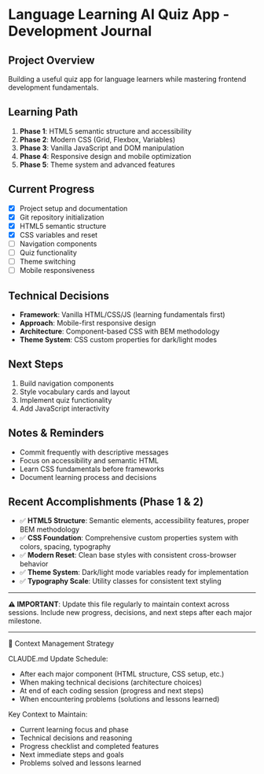# Language Learning AI Quiz App - Development Journal

  ## Project Overview
  Building a useful quiz app for language learners while mastering frontend development fundamentals.

  ## Learning Path
  1. **Phase 1**: HTML5 semantic structure and accessibility
  2. **Phase 2**: Modern CSS (Grid, Flexbox, Variables)
  3. **Phase 3**: Vanilla JavaScript and DOM manipulation
  4. **Phase 4**: Responsive design and mobile optimization
  5. **Phase 5**: Theme system and advanced features

  ## Current Progress
  - [x] Project setup and documentation
  - [x] Git repository initialization
  - [x] HTML5 semantic structure
  - [x] CSS variables and reset
  - [ ] Navigation components
  - [ ] Quiz functionality
  - [ ] Theme switching
  - [ ] Mobile responsiveness

  ## Technical Decisions
  - **Framework**: Vanilla HTML/CSS/JS (learning fundamentals first)
  - **Approach**: Mobile-first responsive design
  - **Architecture**: Component-based CSS with BEM methodology
  - **Theme System**: CSS custom properties for dark/light modes

  ## Next Steps
  1. Build navigation components
  2. Style vocabulary cards and layout
  3. Implement quiz functionality
  4. Add JavaScript interactivity

  ## Notes & Reminders
  - Commit frequently with descriptive messages
  - Focus on accessibility and semantic HTML
  - Learn CSS fundamentals before frameworks
  - Document learning process and decisions

  ## Recent Accomplishments (Phase 1 & 2)
  - ✅ **HTML5 Structure**: Semantic elements, accessibility features, proper BEM methodology
  - ✅ **CSS Foundation**: Comprehensive custom properties system with colors, spacing, typography
  - ✅ **Modern Reset**: Clean base styles with consistent cross-browser behavior
  - ✅ **Theme System**: Dark/light mode variables ready for implementation
  - ✅ **Typography Scale**: Utility classes for consistent text styling

  ---
  **⚠️ IMPORTANT**: Update this file regularly to maintain context across sessions. Include new progress, decisions, and
  next steps after each major milestone.

  ---
  🔄 Context Management Strategy

  CLAUDE.md Update Schedule:

  - After each major component (HTML structure, CSS setup, etc.)
  - When making technical decisions (architecture choices)
  - At end of each coding session (progress and next steps)
  - When encountering problems (solutions and lessons learned)

  Key Context to Maintain:

  - Current learning focus and phase
  - Technical decisions and reasoning
  - Progress checklist and completed features
  - Next immediate steps and goals
  - Problems solved and lessons learned

